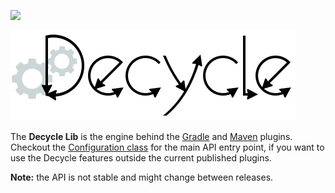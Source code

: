 [![](https://img.shields.io/maven-central/v/de.obqo.decycle/decycle-lib.svg)](https://search.maven.org/artifact/de.obqo.decycle/decycle-lib)

![decycle](../readme/logo-lib.svg?raw=true)

The **Decycle Lib** is the engine behind the [Gradle](../plugin-gradle) and [Maven](../plugin-maven) plugins. 
Checkout the [Configuration class](src/main/java/de/obqo/decycle/configuration/Configuration.java)
for the main API entry point, if you want to use the Decycle features outside the current published plugins.

**Note:** the API is not stable and might change between releases.

